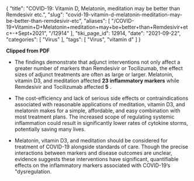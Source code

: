 {
    "title": "COVID-19: Vitamin D, Melatonin, meditation may be better than  Remdesivir etc.",
    "slug": "covid-19-vitamin-d-melatonin-meditation-may-be-better-than-remdesivir-etc",
    "aliases": [
        "/COVID-19+Vitamin+D+Melatonin+meditation+may+be+better+than+Remdesivir+etc+-+Sept+2021",
        "/12914"
    ],
    "tiki_page_id": 12914,
    "date": "2021-09-22",
    "categories": [
        "Virus"
    ],
    "tags": [
        "Virus",
        "vitamin d"
    ]
}


**Clipped from PDF** 

* The findings demonstrate that adjunct interventions not only affect a greater number of markers than Remdesivir or Tocilizumab, the effect sizes of adjunct treatments are often as large or larger. Melatonin, vitamin D3, and meditation affected  **23 inflammatory markers**  while Remdesivir and Tocilizumab affected  **5** .

* The cost-efficiency and lack of serious side effects or contraindications associated with reasonable applications of meditation, vitamin D3, and melatonin makes for a simple, affordable, and easy combination with most treatment plans. The increased scope of regulating systemic inflammation could result in significantly lower rates of cytokine storms, potentially saving many lives.

* Melatonin, vitamin D3, and meditation should be considered for treatment of COVID-19 alongside standards of care. Though the precise interactions between markers and disease outcomes are unclear, evidence suggests these interventions have significant, quantifiable effects on the inflammatory markers associated with COVID-19’s "dysregulation.